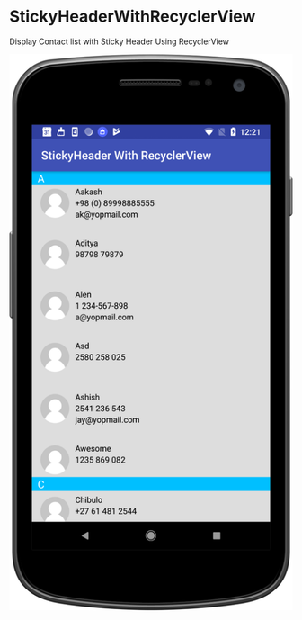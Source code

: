 # StickyHeaderWithRecyclerView


Display Contact list with Sticky Header Using RecyclerView

![Screenshot](screenshot.jpg)
